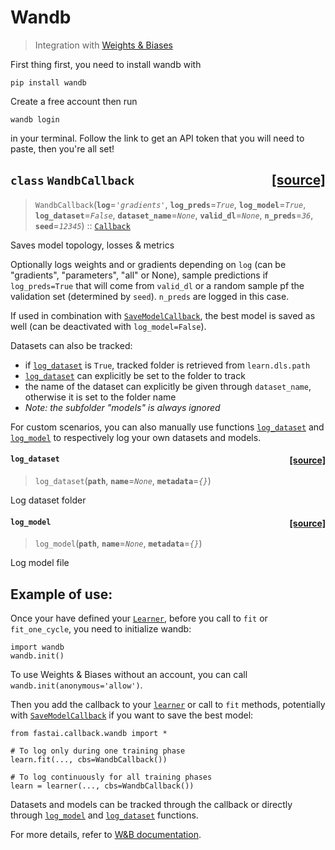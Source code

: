 # Wandb
> Integration with <a href='https://docs.wandb.com/library/integrations/fastai'>Weights & Biases</a> 


First thing first, you need to install wandb with
```
pip install wandb
```
Create a free account then run 
``` 
wandb login
```
in your terminal. Follow the link to get an API token that you will need to paste, then you're all set!


<h2 id="WandbCallback" class="doc_header"><code>class</code> <code>WandbCallback</code><a href="https://github.com/fastai/fastai/tree/master/fastai/callback/wandb.py#L17" class="source_link" style="float:right">[source]</a></h2>

> <code>WandbCallback</code>(**`log`**=*`'gradients'`*, **`log_preds`**=*`True`*, **`log_model`**=*`True`*, **`log_dataset`**=*`False`*, **`dataset_name`**=*`None`*, **`valid_dl`**=*`None`*, **`n_preds`**=*`36`*, **`seed`**=*`12345`*) :: [`Callback`](/callback.core.html#Callback)

Saves model topology, losses & metrics


Optionally logs weights and or gradients depending on `log` (can be "gradients", "parameters", "all" or None), sample predictions if ` log_preds=True` that will come from `valid_dl` or a random sample pf the validation set (determined by `seed`). `n_preds` are logged in this case.

If used in combination with [`SaveModelCallback`](/callback.tracker.html#SaveModelCallback), the best model is saved as well (can be deactivated with `log_model=False`).

Datasets can also be tracked:
* if [`log_dataset`](/callback.wandb.html#log_dataset) is `True`, tracked folder is retrieved from `learn.dls.path`
* [`log_dataset`](/callback.wandb.html#log_dataset) can explicitly be set to the folder to track
* the name of the dataset can explicitly be given through `dataset_name`, otherwise it is set to the folder name
* *Note: the subfolder "models" is always ignored*

For custom scenarios, you can also manually use functions [`log_dataset`](/callback.wandb.html#log_dataset) and [`log_model`](/callback.wandb.html#log_model) to respectively log your own datasets and models.


<h4 id="log_dataset" class="doc_header"><code>log_dataset</code><a href="https://github.com/fastai/fastai/tree/master/fastai/callback/wandb.py#L151" class="source_link" style="float:right">[source]</a></h4>

> <code>log_dataset</code>(**`path`**, **`name`**=*`None`*, **`metadata`**=*`{}`*)

Log dataset folder



<h4 id="log_model" class="doc_header"><code>log_model</code><a href="https://github.com/fastai/fastai/tree/master/fastai/callback/wandb.py#L170" class="source_link" style="float:right">[source]</a></h4>

> <code>log_model</code>(**`path`**, **`name`**=*`None`*, **`metadata`**=*`{}`*)

Log model file


## Example of use:

Once your have defined your [`Learner`](/learner.html#Learner), before you call to `fit` or `fit_one_cycle`, you need to initialize wandb:
```
import wandb
wandb.init()
```
To use Weights & Biases without an account, you can call `wandb.init(anonymous='allow')`.

Then you add the callback to your [`learner`](/learner.html) or call to `fit` methods, potentially with [`SaveModelCallback`](/callback.tracker.html#SaveModelCallback) if you want to save the best model:
```
from fastai.callback.wandb import *

# To log only during one training phase
learn.fit(..., cbs=WandbCallback())

# To log continuously for all training phases
learn = learner(..., cbs=WandbCallback())
```
Datasets and models can be tracked through the callback or directly through [`log_model`](/callback.wandb.html#log_model) and [`log_dataset`](/callback.wandb.html#log_dataset) functions.

For more details, refer to [W&B documentation](https://docs.wandb.com/library/integrations/fastai).
